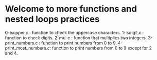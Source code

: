 # Welcome to more functions and nested loops practices
0-isupper.c : function to check the uppercase characters.
1-isdigit.c : function to check digits.
2-mul.c : function that multiplies two integers.
3-print_numbers.c : function to print numbers from 0 to 9.
4-print_most_numbers.c: function to print numbers from 0 to 9 except for 2 and 4.
